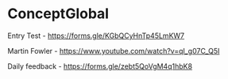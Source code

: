 # ConceptGlobal

Entry Test - https://forms.gle/KGbQCyHnTp45LmKW7 


Martin Fowler - https://www.youtube.com/watch?v=qI_g07C_Q5I

Daily feedback - https://forms.gle/zebt5QoVgM4q1hbK8


